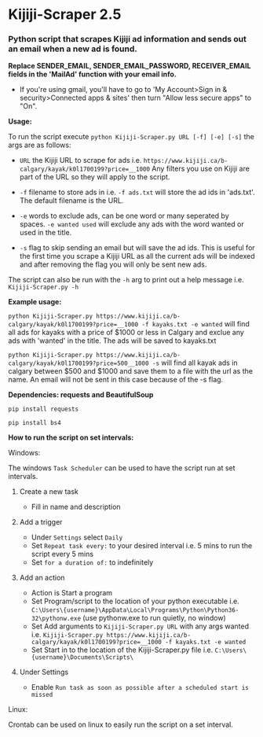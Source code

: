 # Kijiji-Scraper 2.5
### Python script that scrapes Kijiji ad information and sends out an email when a new ad is found.


 **Replace SENDER_EMAIL, SENDER_EMAIL_PASSWORD, RECEIVER_EMAIL fields in the 'MailAd' function with your email info.**
 
 - If you're using gmail, you'll have to go to 'My Account>Sign in & security>Connected apps & sites' then turn "Allow less secure apps" to "On".
 
 **Usage:**
 
 To run the script execute `python Kijiji-Scraper.py URL [-f] [-e] [-s]` the args are as follows:
 
 - `URL` the Kijiji URL to scrape for ads i.e. `https://www.kijiji.ca/b-calgary/kayak/k0l1700199?price=__1000` Any filters you use on Kijiji are part of the URL so they will apply to the script.
 
 - `-f` filename to store ads in i.e. `-f ads.txt` will store the ad ids in 'ads.txt'. The default filename is the URL.
 
 - `-e` words to exclude ads, can be one word or many seperated by spaces. `-e wanted used` will exclude any ads with the word wanted or used in the title.
 
 - `-s` flag to skip sending an email but will save the ad ids. This is useful for the first time you scrape a Kijiji URL as all the current ads will be indexed and after removing the flag you will only be sent new ads.
 
 The script can also be run with the `-h` arg to print out a help message i.e. `Kijiji-Scraper.py -h`
 
 **Example usage:**
 
 `python Kijiji-Scraper.py https://www.kijiji.ca/b-calgary/kayak/k0l1700199?price=__1000 -f kayaks.txt -e wanted` will find all ads for kayaks with a price of $1000 or less in Calgary and exclue any ads with 'wanted' in the title. The ads will be saved to kayaks.txt

`python Kijiji-Scraper.py https://www.kijiji.ca/b-calgary/kayak/k0l1700199?price=500__1000 -s` will find all kayak ads in calgary between $500 and $1000 and save them to a file with the url as the name. An email will not be sent in this case because of the -s flag.

**Dependencies: requests and BeautifulSoup**

`pip install requests`

`pip install bs4`

**How to run the script on set intervals:**

Windows:

The windows `Task Scheduler` can be used to have the script run at set intervals.

1. Create a new task
   - Fill in name and description

2. Add a trigger
   - Under `Settings` select `Daily`
   - Set `Repeat task every:` to your desired interval i.e. 5 mins to run the script every 5 mins
   - Set `for a duration of:` to indefinitely
   
3. Add an action
   - Action is Start a program
   - Set Program/script to the location of your python executable i.e. `C:\Users\{username}\AppData\Local\Programs\Python\Python36-32\pythonw.exe` (use pythonw.exe to run quietly, no window)
   - Set Add arguments to `Kijiji-Scraper.py URL` with any args wanted i.e. `Kijiji-Scraper.py https://www.kijiji.ca/b-calgary/kayak/k0l1700199?price=__1000 -f kayaks.txt -e wanted`
   - Set Start in to the location of the Kijiji-Scraper.py file i.e. `C:\Users\{username}\Documents\Scripts\`
   
4. Under Settings
   - Enable `Run task as soon as possible after a scheduled start is missed`
   
   
Linux:

Crontab can be used on linux to easily run the script on a set interval.
